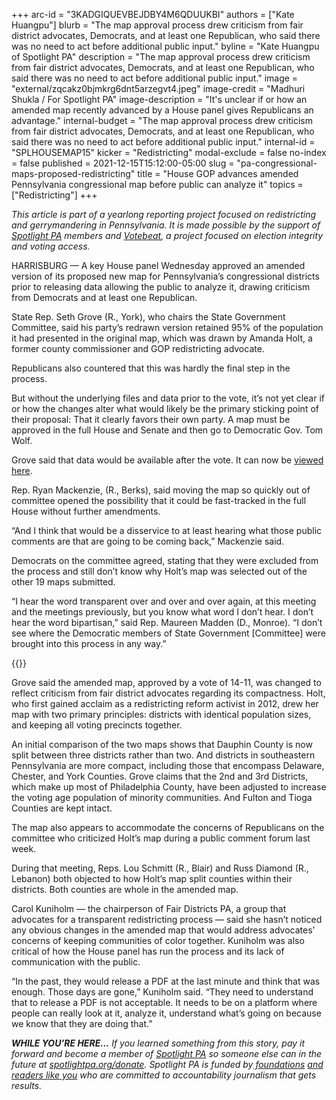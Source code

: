 +++
arc-id = "3KADGIQUEVBEJDBY4M6QDUUKBI"
authors = ["Kate Huangpu"]
blurb = "The map approval process drew criticism from fair district advocates, Democrats, and at least one Republican, who said there was no need to act before additional public input."
byline = "Kate Huangpu of Spotlight PA"
description = "The map approval process drew criticism from fair district advocates, Democrats, and at least one Republican, who said there was no need to act before additional public input."
image = "external/zqcakz0bjmkrg6dnt5arzegvt4.jpeg"
image-credit = "Madhuri Shukla / For Spotlight PA"
image-description = "It's unclear if or how an amended map recently advanced by a House panel gives Republicans an advantage."
internal-budget = "The map approval process drew criticism from fair district advocates, Democrats, and at least one Republican, who said there was no need to act before additional public input."
internal-id = "SPLHOUSEMAP15"
kicker = "Redistricting"
modal-exclude = false
no-index = false
published = 2021-12-15T15:12:00-05:00
slug = "pa-congressional-maps-proposed-redistricting"
title = "House GOP advances amended Pennsylvania congressional map before public can analyze it"
topics = ["Redistricting"]
+++

<i>This article is part of a yearlong reporting project focused on redistricting and gerrymandering in Pennsylvania. It is made possible by the support of </i><a href="https://www.spotlightpa.org/"><i>Spotlight PA</i></a><i> members and </i><a href="https://votebeat.org/"><i>Votebeat</i></a><i>, a project focused on election integrity and voting access.</i>

HARRISBURG — A key House panel Wednesday approved an amended version of its proposed new map for Pennsylvania’s congressional districts prior to releasing data allowing the public to analyze it, drawing criticism from Democrats and at least one Republican.

State Rep. Seth Grove (R., York), who chairs the State Government Committee, said his party’s redrawn version retained 95% of the population it had presented in the original map, which was drawn by Amanda Holt, a former county commissioner and GOP redistricting advocate.

Republicans also countered that this was hardly the final step in the process.

<script src="https://www.spotlightpa.org/embed.js" async></script><div data-spl-embed-version="1" data-spl-src="https://www.spotlightpa.org/embeds/newsletter/"></div>

But without the underlying files and data prior to the vote, it’s not yet clear if or how the changes alter what would likely be the primary sticking point of their proposal: That it clearly favors their own party. A map must be approved in the full House and Senate and then go to Democratic Gov. Tom Wolf.

Grove said that data would be available after the vote. It can now be <a href="http://www.paredistricting.com/pcplan">viewed here</a>.

Rep. Ryan Mackenzie, (R., Berks), said moving the map so quickly out of committee opened the possibility that it could be fast-tracked in the full House without further amendments.

“And I think that would be a disservice to at least hearing what those public comments are that are going to be coming back,” Mackenzie said.

Democrats on the committee agreed, stating that they were excluded from the process and still don’t know why Holt’s map was selected out of the other 19 maps submitted.

“I hear the word transparent over and over and over again, at this meeting and the meetings previously, but you know what word I don’t hear. I don’t hear the word bipartisan,” said Rep. Maureen Madden (D., Monroe). “I don’t see where the Democratic members of State Government [Committee] were brought into this process in any way.”

{{<picture src="external/gy6q1y7x3yjmarb4tgmgnmty6r.jpeg" description="" caption="" credit="House State Government Committee">}} 

Grove said the amended map, approved by a vote of 14-11, was changed to reflect criticism from fair district advocates regarding its compactness. Holt, who first gained acclaim as a redistricting reform activist in 2012, drew her map with two primary principles: districts with identical population sizes, and keeping all voting precincts together.

An initial comparison of the two maps shows that Dauphin County is now split between three districts rather than two. And districts in southeastern Pennsylvania are more compact, including those that encompass Delaware, Chester, and York Counties. Grove claims that the 2nd and 3rd Districts, which make up most of Philadelphia County, have been adjusted to increase the voting age population of minority communities. And Fulton and Tioga Counties are kept intact.

<script src="https://www.spotlightpa.org/embed.js" async></script><div data-spl-embed-version="1" data-spl-src="https://www.spotlightpa.org/embeds/donate/?eyebrow_text=SUPPORT%20SPOTLIGHT%20PA&cta_text=YES%2C%20TRIPLE%20MY%20GIFT&teaser_text=Support%20Spotlight%20PA's%20vital%20investigative%20journalism%20for%20Pennsylvania%20and%20for%20a%20limited%20time%2C%20all%20gifts%20will%20be%20TRIPLED."></div>

The map also appears to accommodate the concerns of Republicans on the committee who criticized Holt’s map during a public comment forum last week.

During that meeting, Reps. Lou Schmitt (R., Blair) and Russ Diamond (R., Lebanon) both objected to how Holt’s map split counties within their districts. Both counties are whole in the amended map.

Carol Kuniholm — the chairperson of Fair Districts PA, a group that advocates for a transparent redistricting process — said she hasn’t noticed any obvious changes in the amended map that would address advocates’ concerns of keeping communities of color together. Kuniholm was also critical of how the House panel has run the process and its lack of communication with the public.

“In the past, they would release a PDF at the last minute and think that was enough. Those days are gone,” Kuniholm said. “They need to understand that to release a PDF is not acceptable. It needs to be on a platform where people can really look at it, analyze it, understand what’s going on because we know that they are doing that.”

<i><b>WHILE YOU’RE HERE...</b></i><i> If you learned something from this story, pay it forward and become a member of </i><a href="https://www.spotlightpa.org/"><i>Spotlight PA</i></a><i> so someone else can in the future at </i><a href="http://spotlightpa.org/donate"><i>spotlightpa.org/donate</i></a><i>. Spotlight PA is funded by</i><a href="https://www.spotlightpa.org/support"><i> foundations</i></a><i> </i><a href="https://www.spotlightpa.org/support"><i>and readers like you</i></a><i> who are committed to accountability journalism that gets results.</i>
